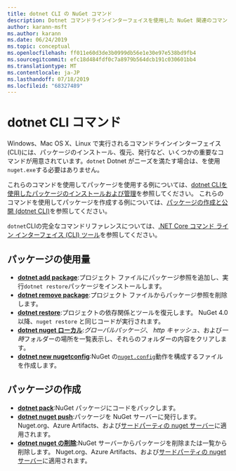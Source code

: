 ```yaml
---
title: dotnet CLI の NuGet コマンド
description: Dotnet コマンドラインインターフェイスを使用した NuGet 関連のコマンドの短いリファレンスです。
author: karann-msft
ms.author: karann
ms.date: 06/24/2019
ms.topic: conceptual
ms.openlocfilehash: ff011e60d3de3b0999db56e1e30e97e538bd9fb4
ms.sourcegitcommit: efc18d484fdf0c7a8979b564dcb191c030601bb4
ms.translationtype: MT
ms.contentlocale: ja-JP
ms.lasthandoff: 07/18/2019
ms.locfileid: "68327489"
---
```

# <a name="dotnet-cli-commands"></a>dotnet CLI コマンド

Windows、Mac OS X、Linux で実行されるコマンドラインインターフェイス(CLI)には、パッケージのインストール、復元、発行など、いくつかの重要なコマンドが用意されています。`dotnet` Dotnet がニーズを満たす場合は、を使用`nuget.exe`する必要はありません。

これらのコマンドを使用してパッケージを使用する例については、[dotnet CLIを使用したパッケージのインストールおよび管理](../consume-packages/install-use-packages-dotnet-cli.md)を参照してください。 これらのコマンドを使用してパッケージを作成する例については、[パッケージの作成と公開 (dotnet CLI)](../quickstart/create-and-publish-a-package-using-the-dotnet-cli.md)を参照してください。

`dotnet`CLIの完全なコマンドリファレンスについては、[.NET Core コマンド ライン インターフェイス (CLI) ツール](/dotnet/core/tools/?tabs=netcore2x)を参照してください。

## <a name="package-consumption"></a>パッケージの使用量

- [**dotnet add package**](/dotnet/core/tools/dotnet-add-package):プロジェクト ファイルにパッケージ参照を追加し、実行`dotnet restore`パッケージをインストールします。
- [**dotnet remove package**](/dotnet/core/tools/dotnet-remove-package):プロジェクト ファイルからパッケージ参照を削除します。
- [**dotnet restore**](/dotnet/core/tools/dotnet-restore?tabs=netcore2x):プロジェクトの依存関係とツールを復元します。 NuGet 4.0 以降、`nuget restore` と同じコードが実行されます。
- [**dotnet nuget ローカル**](/dotnet/core/tools/dotnet-nuget-locals):*グローバルパッケージ*、 *http キャッシュ*、および*一時*フォルダーの場所を一覧表示し、それらのフォルダーの内容をクリアします。
- [**dotnet new nugetconfig**](/dotnet/core/tools/dotnet-new):NuGet の[`nuget.config`](../reference/nuget-config-file.md)動作を構成するファイルを作成します。

## <a name="package-creation"></a>パッケージの作成

- [**dotnet pack**](/dotnet/core/tools/dotnet-pack?tabs=netcore2x):NuGet パッケージにコードをパックします。
- [**dotnet nuget push**](/dotnet/core/tools/dotnet-nuget-push):パッケージを NuGet サーバーに発行します。 Nuget.org、Azure Artifacts、および[サードパーティの nuget サーバー](../hosting-packages/overview.md)に適用されます。
- [**dotnet nuget の削除**](/dotnet/core/tools/dotnet-nuget-delete):NuGet サーバーからパッケージを削除または一覧から削除します。 Nuget.org、Azure Artifacts、および[サードパーティの nuget サーバー](../hosting-packages/overview.md)に適用されます。
